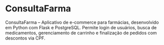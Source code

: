 # ConsultaFarma
ConsultaFarma – Aplicativo de e-commerce para farmácias, desenvolvido em Python com Flask e PostgreSQL. Permite login de usuários, busca de medicamentos, gerenciamento de carrinho e finalização de pedidos com descontos via CPF.
